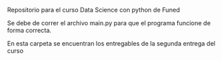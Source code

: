 
Repositorio para el curso Data Science con python de Funed

Se debe de correr el archivo main.py para que el programa funcione de forma correcta.

En esta carpeta se encuentran los entregables de la segunda entrega del curso
